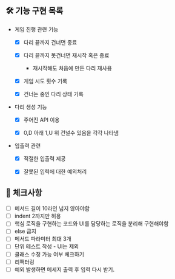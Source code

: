 
## 🛠 기능 구현 목록

* 게임 진행 관련 기능
  * [x] 다리 끝까지 건너면 종료
  * [x] 다리 끝까지 못건너면 재시작 혹은 종료
    * 재시작해도 처음에 만든 다리 재사용
  * [x] 게임 시도 횟수 기록
  * [x] 건너는 중인 다리 상태 기록


* 다리 생성 기능
    * [x] 주어진 API 이용
    * [x] 0,D 아래 1,U 위 건널수 있음을 각각 나타냄
    

* 입출력 관련
    * [x] 적절한 입출력 제공
    * [x] 잘못된 입력에 대한 예외처리




## 📝️ 체크사항
* [ ] 메서드 길이 10라인 넘지 않아야함
* [ ] indent 2까지만 허용
* [ ] 핵심 로직을 구현하는 코드와 UI를 담당하는 로직을 분리해 구현해야함
* [ ] else 금지
* [ ] 메서드 파라미터 최대 3개
* [ ] 단위 테스트 작성 - UI는 제외
* [ ] 클래스 수정 가능 여부 체크하기
* [ ] 리팩터링
* [ ] 예외 발생하면 메세지 출력 후 입력 다시 받기.